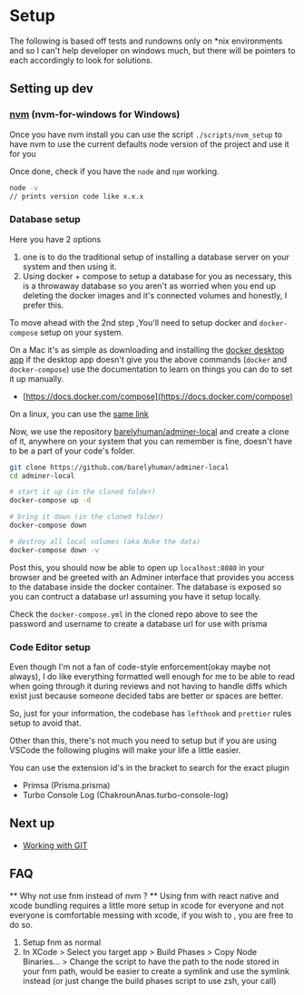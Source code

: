 # Setup

The following is based off tests and rundowns only on \*nix environments and so I can't help
developer on windows much, but there will be pointers to each accordingly to look for solutions.

## Setting up dev

### [nvm](https://github.com/nvm-sh/nvm#installing-and-updating) (nvm-for-windows for Windows)

Once you have nvm install you can use the script `./scripts/nvm_setup` to have nvm to use the current defaults node version of the project and use it for you

Once done, check if you have the `node` and `npm` working.

```sh
node -v
// prints version code like x.x.x
```

### Database setup

Here you have 2 options

1. one is to do the traditional setup of installing a database server on your system and then using it.
2. Using docker + compose to setup a database for you as necessary, this is a throwaway database so you aren't as worried when you end up deleting the docker images and it's connected volumes and honestly, I prefer this.

To move ahead with the 2nd step ,You'll need to setup docker and `docker-compose` setup on your system.

On a Mac it's as simple as downloading and installing the [docker desktop app](https://www.docker.com/products/docker-desktop) if the desktop app doesn't give you the above commands (`docker` and `docker-compose`) use the documentation to learn on things you can do to set it up manually.

- [https://docs.docker.com/compose](https://docs.docker.com/compose)

On a linux, you can use the [same link](https://docs.docker.com/compose)

Now, we use the repository [barelyhuman/adminer-local](https://github.com/barelyhuman/adminer-local) and create a clone of it, anywhere on your system that you can remember is fine, doesn't have to be a part of your code's folder.

```sh
git clone https://github.com/barelyhuman/adminer-local
cd adminer-local

# start it up (in the cloned folder)
docker-compose up -d

# bring it down (in the cloned folder)
docker-compose down

# destroy all local volumes (aka Nuke the data)
docker-compose down -v
```

Post this, you should now be able to open up `localhost:8080` in your browser and be greeted with an Adminer interface that provides you access to the database inside the docker container. The database is exposed so you can contruct a database url assuming you have it setup locally.

Check the `docker-compose.yml` in the cloned repo above to see the password and username to create a database url for use with prisma

### Code Editor setup

Even though I'm not a fan of code-style enforcement(okay maybe not always), I do like everything formatted well enough for me to be able to read when going through it during reviews and not having to handle diffs which exist just because someone decided tabs are better or spaces are better.

So, just for your information, the codebase has `lefthook` and `prettier` rules setup to avoid that.

Other than this, there's not much you need to setup but if you are using VSCode the following plugins will make your life a little easier.

You can use the extension id's in the bracket to search for the exact plugin

- Primsa (Prisma.prisma)
- Turbo Console Log (ChakrounAnas.turbo-console-log)

## Next up

- [Working with GIT](/docs/working-with-git.md)

## FAQ

** Why not use fnm instead of nvm ? **
Using fnm with react native and xcode bundling requires a little more setup in xcode
for everyone and not everyone is comfortable messing with xcode, if you wish to , you are free to do so.

1. Setup fnm as normal
2. In XCode > Select you target app > Build Phases > Copy Node Binaries... > Change the script to have the path to the node stored in your fnm path, would be easier to create a symlink and use the symlink instead (or just change the build phases script to use zsh, your call)
